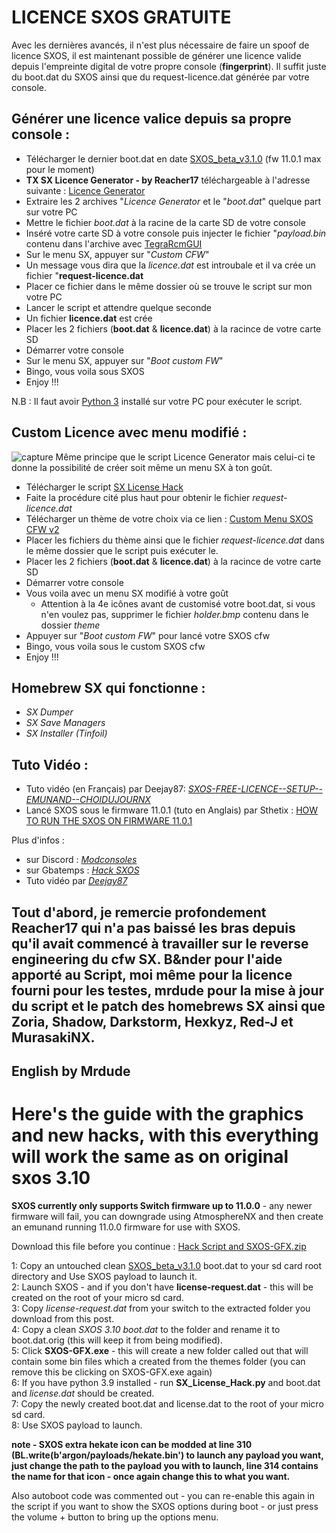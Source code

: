 # LICENCE SXOS GRATUITE

Avec les dernières avancés, il n'est plus nécessaire de faire un spoof de licence SXOS, il est maintenant possible de générer une licence valide depuis l'empreinte digital de votre propre console (__fingerprint__). Il suffit juste du boot.dat du SXOS ainsi que du request-licence.dat générée par votre console.

## Générer une licence valice depuis sa propre console :

  * Télécharger le dernier boot.dat en date [SXOS_beta_v3.1.0](https://www.mediafire.com/file/z8td5k923wsqs9w/SXOS_beta_v3.1.0.zip/file) (fw 11.0.1 max pour le moment)
  * __TX SX Licence Generator - by Reacher17__ téléchargeable à l'adresse suivante : [Licence Generator](https://www.mediafire.com/file/bmhexo5koxtqf9i/Generator_License_SX_License_Hack.rar/file)  
  * Extraire les 2 archives "_Licence Generator_ et le "_boot.dat_" quelque part sur votre PC
  * Mettre le fichier _boot.dat_ à la racine de la carte SD de votre console
  * Inséré votre carte SD à votre console puis injecter le fichier "_payload.bin_ contenu dans l'archive avec [TegraRcmGUI](https://github.com/eliboa/TegraRcmGUI/releases)
  * Sur le menu SX, appuyer sur "_Custom CFW_"
  * Un message vous dira que la _licence.dat_ est introubale et il va crée un fichier "__request-licence.dat__ 
  * Placer ce fichier dans le même dossier où se trouve le script sur mon votre PC 
  * Lancer le script et attendre quelque seconde
  * Un fichier __licence.dat__ est crée
  * Placer les 2 fichiers (__boot.dat__ & __licence.dat__) à la racince de votre carte SD
  * Démarrer votre console
  * Sur le menu SX, appuyer sur "_Boot custom FW_"
  * Bingo, vous voila sous SXOS
  * Enjoy !!!

N.B : Il faut avoir [Python 3](https://www.python.org/downloads/) installé sur votre PC pour exécuter le script.


## Custom Licence avec menu modifié :  
![capture](https://gbatemp.net/attachments/e0c-5inxeaabuyo-jpg.260555/)
Même principe que le script Licence Generator mais celui-ci te donne la possibilité de créer soit même un menu SX à ton goût.

  * Télécharger le script [SX License Hack](https://www.mediafire.com/file/5pl3kkgezvwb3tb/SX_License_Hack.rar/file)
  * Faite la procédure cité plus haut pour obtenir le fichier _request-licence.dat_
  * Télécharger un thème de votre choix via ce lien : [Custom Menu SXOS CFW v2](https://gbatemp.net/threads/custom-sxos-cfw.588020/#post-9463428)
  * Placer les fichiers du thème ainsi que le fichier _request-licence.dat_ dans le même dossier que le script puis exécuter le.
  * Placer les 2 fichiers (__boot.dat__ & __licence.dat__) à la racince de votre carte SD
  * Démarrer votre console
  * Vous voila avec un menu SX modifié à votre goût
      * Attention à la 4e icônes avant de customisé votre boot.dat, si vous n'en voulez pas, supprimer le fichier _holder.bmp_ contenu dans le dossier _theme_
  * Appuyer sur "_Boot custom FW_" pour lancé votre SXOS cfw
  * Bingo, vous voila sous le custom SXOS cfw
  * Enjoy !!!

  
## Homebrew SX qui fonctionne :  
  * _SX Dumper_
  * _SX Save Managers_
  * _SX Installer (Tinfoil)_

## Tuto Vidéo :
  * Tuto vidéo (en Français) par Deejay87: _[SXOS-FREE-LICENCE--SETUP--EMUNAND--CHOIDUJOURNX](https://odysee.com/@deejay87:4/SXOS-FREE-LICENCE--SETUP--EMUNAND--CHOIDUJOURNX:8)_
  * Lancé SXOS sous le firmware 11.0.1 (tuto en Anglais) par Sthetix : [HOW TO RUN THE SXOS ON FIRMWARE 11.0.1](https://www.sthetix.info/how-to-run-the-sxos-on-firmware-11-0-1/)
    
Plus d'infos : 
  * sur Discord : _[Modconsoles](https://discord.gg/yCrp3p5c)_
  * sur Gbatemps : _[Hack SXOS](https://gbatemp.net/threads/hack-sxos.582831/)_
  * Tuto vidéo par _[Deejay87](https://odysee.com/@deejay87:4/SXOS-FREE-LICENCE--SETUP--EMUNAND--CHOIDUJOURNX:8)_

## Tout d'abord, je remercie profondement Reacher17 qui n'a pas baissé les bras depuis qu'il avait commencé à travailler sur le reverse engineering du cfw SX. B&nder pour l'aide apporté au Script, moi même pour la licence fourni pour les testes, mrdude pour la mise à jour du script et le patch des homebrews SX ainsi que Zoria, Shadow, Darkstorm, Hexkyz, Red-J et MurasakiNX.


## English by Mrdude

Here's the guide with the graphics and new hacks, with this everything will work the same as on original sxos 3.10
======================================================================================

**SXOS currently only supports Switch firmware up to 11.0.0** - any newer firmware will fail, you can downgrade using AtmosphereNX and then create an emunand running 11.0.0 firmware for use with SXOS.

Download this file before you continue : [Hack Script and SXOS-GFX.zip](https://www.mediafire.com/file/95t3hu33ktx5aah/Hack_Script_and_SXOS-GFX.zip/file)

1: Copy an untouched clean [SXOS_beta_v3.1.0](https://www.mediafire.com/file/z8td5k923wsqs9w/SXOS_beta_v3.1.0.zip/file) boot.dat to your sd card root directory and Use SXOS payload to launch it.  
2: Launch SXOS - and if you don't have __license-request.dat__ - this will be created on the root of your micro sd card.  
3: Copy _license-request.dat_ from your switch to the extracted folder you download from this post.  
4: Copy a clean _SXOS 3.10 boot.dat_ to the folder and rename it to boot.dat.orig (this will keep it from being modified).  
5: Click __SXOS-GFX.exe__ - this will create a new folder called out that will contain some bin files which a created from the themes folder (you can remove this be clicking on SXOS-GFX.exe again)  
6: If you have python 3.9 installed - run __SX_License_Hack.py__ and boot.dat and _license.dat_ should be created.  
7: Copy the newly created boot.dat and license.dat to the root of your micro sd card.   
8: Use SXOS payload to launch. 

**note - SXOS extra hekate icon can be modded at line 310 (BL.write(b'argon/payloads/hekate.bin') to launch any payload you want, just change the path to the payload you with to launch, line 314 contains the name for that icon - once again change this to what you want.**

Also autoboot code was commented out - you can re-enable this again in the script if you want to show the SXOS options during boot - or just press the volume + button to bring up the options menu. 
